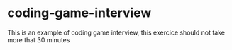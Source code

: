 # coding-game-interview
This is an example of coding game interview, this exercice should not take more that 30 minutes
